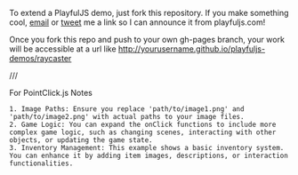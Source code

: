 To extend a PlayfulJS demo, just fork this repository.
If you make something cool,
[email](mailto:hunter@hunterloftis.com) or [tweet](http://twitter.com/hunterloftis)
me a link so I can announce it from playfuljs.com!

Once you fork this repo and push to your own gh-pages branch,
your work will be accessible at a url like
http://yourusername.github.io/playfuljs-demos/raycaster

///

For PointClick.js
Notes

    1. Image Paths: Ensure you replace 'path/to/image1.png' and 'path/to/image2.png' with actual paths to your image files.
    2. Game Logic: You can expand the onClick functions to include more complex game logic, such as changing scenes, interacting with other objects, or updating the game state.
    3. Inventory Management: This example shows a basic inventory system. You can enhance it by adding item images, descriptions, or interaction functionalities.